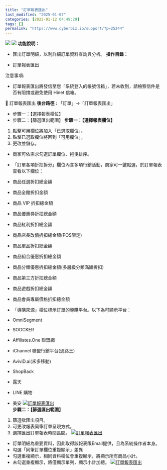 ```yaml
---
title: "訂單報表匯出"
last_modified: "2025-01-07"
categories: [2022-01-12 04:49:29]
tags: []
permalink: "https://www.cyberbiz.io/support/?p=25244"
---
```


![](https://www.cyberbiz.io/support/wp-content/uploads/適用站別.png)
[![](https://www.cyberbiz.io/support/wp-content/uploads/台灣站.png)](https://www.cyberbiz.io/support/?page_id=2490)
**功能說明：**  

* 匯出訂單明細，以利詳細訂單資料查詢與分析。
**操作目錄：**

* 訂單報表匯出 

注意事項:  

* 訂單報表匯出將發信至您「系統登入的帳號信箱」，若未收到，請檢察信件是否有阻擋或避免使用 Hinet 信箱。

📌 訂單報表匯出 **後台路徑 :** 「訂單」→「訂單報表匯出」  


* 步驟一：【選擇報表欄位】
* 步驟二：【篩選匯出範圍】
**步驟一：【選擇報表欄位】**  

1. 點擊可用欄位將加入「已選取欄位」。
2. 點擊已選取欄位將回到「可用欄位」。
3. 更改並儲存。
* 商家可依需求勾選訂單欄位、拖曳排序。


* 「訂單各項折扣拆分」欄位內含多項行銷活動，商家可一鍵點選，於訂單報表查看以下欄位： 
* 商品任選折扣總金額
* 商品全館折扣金額
* 商品 VIP 折扣總金額
* 商品優惠券折扣總金額
* 商品紅利折扣總金額
* 商品店長改價折扣總金額(POS限定)
* 商品單品折扣總金額
* 商品組合優惠折扣總金額
* 商品分類優惠折扣總金額(多層級分類滿額折扣)
* 商品第三方折扣總金額
* 商品遊戲折扣總金額
* 商品會員專屬價格折扣總金額


* 「導購來源」欄位標示訂單的導購平台。以下為可顯示平台： 
* OmniSegment
* SOOCKER
* Affiliates.One 聯盟網
* iChannel 聯盟行銷平台(通路王)
* AviviD.ai(禾多移動)
* ShopBack
* 露天
* LINE 購物
* 美安
[![訂單報表匯出](https://www.cyberbiz.io/support/wp-content/uploads/2022/01/訂單報表匯出1.png)](https://www.cyberbiz.io/support/wp-content/uploads/2022/01/訂單報表匯出1.png)  
**步驟二：【篩選匯出範圍】**  

1. 篩選欲匯出項目。
2. 可更改報表同筆訂單呈現方式。
3. 選擇匯出訂單報表時間區間。
[![訂單報表匯出](https://www.cyberbiz.io/support/wp-content/uploads/2022/01/訂單報表匯出2.png)](https://www.cyberbiz.io/support/wp-content/uploads/2022/01/訂單報表匯出2.png)  

* 訂單明細為重要資料，因此取得該報表限Email提供，且為系統操作者本身。
* 勾選「同筆訂單欄位重複顯示」差異
* 勾選重複顯示，相同資料欄位會重複顯示，將顯示所有商品小計。
* 未勾選重複顯示，將僅顯示單列，顯示小計加總。
[![訂單報表匯出](https://www.cyberbiz.io/support/wp-content/uploads/2022/01/訂單報表匯出3.png)](https://www.cyberbiz.io/support/wp-content/uploads/2022/01/訂單報表匯出3.png)

